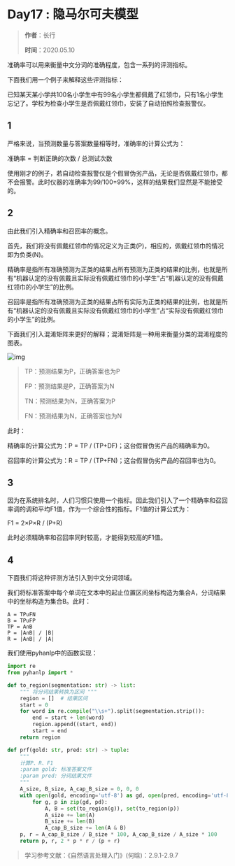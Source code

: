 # Day17 : 隐马尔可夫模型

> **作者**：长行
>
> **时间**：2020.05.10

准确率可以用来衡量中文分词的准确程度，包含一系列的评测指标。

下面我们用一个例子来解释这些评测指标：

已知某天某小学共100名小学生中有99名小学生都佩戴了红领巾，只有1名小学生忘记了。学校为检查小学生是否佩戴红领巾，安装了自动拍照检查报警仪。

## 1

严格来说，当预测数量与答案数量相等时，准确率的计算公式为：

准确率 = 判断正确的次数 / 总测试次数

使用刚才的例子，若自动检查报警仪是个假冒伪劣产品，无论是否佩戴红领巾，都不会报警。此时仪器的准确率为99/100=99%，这样的结果我们显然是不能接受的。

## 2

由此我们引入精确率和召回率的概念。

首先，我们将没有佩戴红领巾的情况定义为正类(P)，相应的，佩戴红领巾的情况即为负类(N)。

精确率是指所有准确预测为正类的结果占所有预测为正类的结果的比例，也就是所有“机器认定的没有佩戴且实际没有佩戴红领巾的小学生”占“机器认定的没有佩戴红领巾的小学生”的比例。

召回率是指所有准确预测为正类的结果占所有实际为正类的结果的比例，也就是所有“机器认定的没有佩戴且实际没有佩戴红领巾的小学生”占“实际没有佩戴红领巾的小学生”的比例。

下面我们引入混淆矩阵来更好的解释；混淆矩阵是一种用来衡量分类的混淆程度的图表。

![img](E:\【有道云笔记】\weixinobU7VjnGIqORtayCj-b7o8rEdBNc\8ec105ae4bdc4c24b56523aee105fb66\1583891885(1).png)

> TP：预测结果为P，正确答案也为P
>
> FP：预测结果是P，正确答案为N
>
> TN：预测结果为N，正确答案为P
>
> FN：预测结果为N，正确答案也为N

此时：

精确率的计算公式为：P = TP / (TP+DF)；这台假冒伪劣产品的精确率为0。

召回率的计算公式为：R = TP / (TP+FN)；这台假冒伪劣产品的召回率也为0。

## 3

因为在系统排名时，人们习惯只使用一个指标。因此我们引入了一个精确率和召回率调的调和平均F1值，作为一个综合性的指标。F1值的计算公式为：

F1 = 2×P×R / (P+R)

此时必须精确率和召回率同时较高，才能得到较高的F1值。

## 4

下面我们将这种评测方法引入到中文分词领域。

我们将标准答案中每个单词在文本中的起止位置区间坐标构造为集合A，分词结果中的坐标构造为集合B。此时：

```
A = TP∪FN
B = TP∪FP
TP = A∩B
P = |A∩B| / |B|
R = |A∩B| / |A|
```

我们使用pyhanlp中的函数实现：

```python
import re
from pyhanlp import *

def to_region(segmentation: str) -> list:
    """ 将分词结果转换为区间 """
    region = []  # 结果区间
    start = 0
    for word in re.compile("\\s+").split(segmentation.strip()):
        end = start + len(word)
        region.append((start, end))
        start = end
    return region

def prf(gold: str, pred: str) -> tuple:
    """
    计算P、R、F1
    :param gold: 标准答案文件
    :param pred: 分词结果文件
    """
    A_size, B_size, A_cap_B_size = 0, 0, 0
    with open(gold, encoding='utf-8') as gd, open(pred, encoding='utf-8') as pd:
        for g, p in zip(gd, pd):
            A, B = set(to_region(g)), set(to_region(p))
            A_size += len(A)
            B_size += len(B)
            A_cap_B_size += len(A & B)
    p, r = A_cap_B_size / B_size * 100, A_cap_B_size / A_size * 100
    return p, r, 2 * p * r / (p + r)
```

> 学习参考文献：《自然语言处理入门》(何晗)：2.9.1-2.9.7